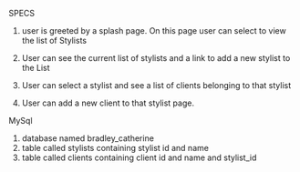 SPECS

1) user is greeted by a splash page. On this page user can select to view the list of Stylists

2) User can see the current list of stylists and a link to add a new stylist to the List

3) User can select a stylist and see a list of clients belonging to that stylist

4) User can add a new client to that stylist page.


MySql

1) database named bradley_catherine
2) table called stylists containing stylist id and name
3) table called clients containing client id and name and stylist_id
